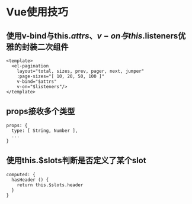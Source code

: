 # Vue使用技巧

## 使用v-bind与this.$attrs、v-on与this.$listeners优雅的封装二次组件

    <template>
      <el-pagination
        layout="total, sizes, prev, pager, next, jumper"
        :page-sizes="[ 10, 20, 50, 100 ]"
        v-bind="$attrs"
        v-on="$listeners"/>
    </template>

## props接收多个类型

    props: {
      type: [ String, Number ],
      ...
    }

## 使用this.$slots判断是否定义了某个slot

    computed: {
      hasHeader () {
        return this.$slots.header
      }
    }